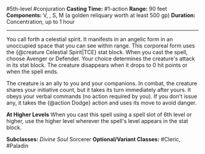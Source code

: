 #5th-level #conjuration
**Casting Time:** #1-action
**Range:** 90 feet
**Components:** V, , S, M (a golden reliquary worth at least 500 gp)
**Duration:** Concentration, up to 1 hour

---

You call forth a celestial spirit. It manifests in an angelic form in an unoccupied space that you can see within range. This corporeal form uses the {@creature Celestial Spirit|TCE} stat block. When you cast the spell, choose Avenger or Defender. Your choice determines the creature's attack in its stat block. The creature disappears when it drops to 0 hit points or when the spell ends.

The creature is an ally to you and your companions. In combat, the creature shares your initiative count, but it takes its turn immediately after yours. It obeys your verbal commands (no action required by you). If you don't issue any, it takes the {@action Dodge} action and uses its move to avoid danger.

**At Higher Levels**
When you cast this spell using a spell slot of 6th level or higher, use the higher level wherever the spell's level appears in the stat block.

**Subclasses:** *Divine Soul* Sorcerer
**Optional/Variant Classes:** #Cleric, #Paladin
